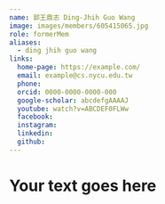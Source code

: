 ```yaml
---
name: 郭王鼎志 Ding-Jhih Guo Wang 
image: images/members/605415065.jpg 
role: formerMem
aliases:
  - ding jhih guo wang
links:
  home-page: https://example.com/
  email: example@cs.nycu.edu.tw
  phone: 
  orcid: 0000-0000-0000-000
  google-scholar: abcdefgAAAAJ
  youtube: watch?v=ABCDEF0FLWw
  facebook:
  instagram:
  linkedin:
  github:
---
```

# Your text goes here
